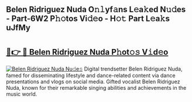 ## Belen Ridriguez Nuda O𝚗𝚕yf𝚊ns L𝚎a𝚔ed N𝚞𝚍es - Part-6W2 P𝚑𝚘tos Vi𝚍𝚎o - H𝚘𝚝 Part L𝚎a𝚔s uJfMy

# <h2><a href="http://kf7123.oniu.top/?m=Belen+Ridriguez+Nuda">🔗👉 🔴 Belen Ridriguez Nuda P𝚑ot𝚘𝚜 V𝚒d𝚎o</a></h2>

[![Belen Ridriguez Nuda Nu𝚍e𝚜](https://i.imgur.com/0qMVB7G.gif)](http://kf7123.oniu.top/?m=Belen+Ridriguez+Nuda)
Digital trendsetter Belen Ridriguez Nuda, famed for disseminating lifestyle and dance-related content via dance presentations and vlogs on social media. Gifted vocalist Belen Ridriguez Nuda, known for their remarkable singing abilities and achievements in the music world.  
